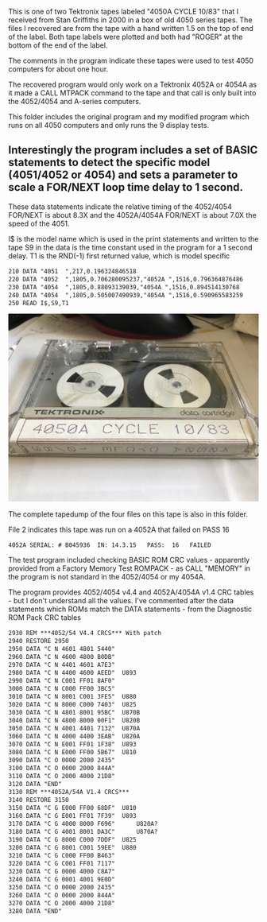 This is one of two Tektronix tapes labeled "4050A CYCLE 10/83" that I received from Stan Griffiths in 2000 in a box of old 4050 series tapes.
The files I recovered are from the tape with a hand written 1.5 on the top of end of the label.
Both tape labels were plotted and both had "ROGER" at the bottom of the end of the label.

The comments in the program indicate these tapes were used to test 4050 computers for about one hour.

The recovered program would only work on a Tektronix 4052A or 4054A as it made a CALL MTPACK command to the tape and that call is only built into the 4052/4054 and A-series computers.

This folder includes the original program and my modified program which runs on all 4050 computers and only runs the 9 display tests.

Interestingly the program includes a set of BASIC statements to detect the specific model (4051/4052 or 4054) and sets a parameter to scale a FOR/NEXT loop time delay to 1 second.
---------
These data statements indicate the relative timing of the 4052/4054 FOR/NEXT is about 8.3X and the 4052A/4054A FOR/NEXT is about 7.0X the speed of the 4051.

I$ is the model name which is used in the print statements and written to the tape
S9 in the data is the time constant used in the program for a 1 second delay.
T1 is the RND(-1) first returned value, which is model specific
```
210 DATA "4051  ",217,0.196324846518
220 DATA "4052  ",1805,0.706280095237,"4052A ",1516,0.796364876486
230 DATA "4054  ",1805,0.88093139039,"4054A ",1516,0.894514130768
240 DATA "4054  ",1805,0.505007490939,"4054A ",1516,0.590965583259
250 READ I$,S9,T1
```
![Label and PCB front](./4050A_CYCLE_Tape.jpg)

The complete tapedump of the four files on this tape is also in this folder.

File 2 indicates this tape was run on a 4052A that failed on PASS 16
```
4052A SERIAL: # B045936  IN: 14.3.15   PASS:  16   FAILED
```
The test program included checking BASIC ROM CRC values - apparently provided from a Factory Memory Test ROMPACK - as CALL "MEMORY" in the program is not standard in the 4052/4054 or my 4054A.

The program provides 4052/4054 v4.4 and 4052A/4054A v1.4 CRC tables - but I don't understand all the values.
I've commented after the data statements which ROMs match the DATA statements - from the Diagnostic ROM Pack CRC tables

```
2930 REM ***4052/54 V4.4 CRCS*** With patch
2940 RESTORE 2950
2950 DATA "C N 4601 4801 5440"
2960 DATA "C N 4600 4800 B0DB"
2970 DATA "C N 4401 4601 A7E3"
2980 DATA "C N 4400 4600 AEED"  U893
2990 DATA "C N C001 FF01 8AF0"  
3000 DATA "C N C000 FF00 3BC5"
3010 DATA "C N 8001 C001 3FE5"  U880
3020 DATA "C N 8000 C000 7403"  U825
3030 DATA "C N 4801 8001 95BC"  U870B
3040 DATA "C N 4800 8000 00F1"  U820B
3050 DATA "C N 4001 4401 7132"  U870A
3060 DATA "C N 4000 4400 3EAB"  U820A
3070 DATA "C N E001 FF01 1F38"  U893
3080 DATA "C N E000 FF00 5B67"  U810
3090 DATA "C O 0000 2000 2435"
3100 DATA "C O 0000 2000 844A"
3110 DATA "C O 2000 4000 21D8"
3120 DATA "END"
3130 REM ***4052A/54A V1.4 CRCS***
3140 RESTORE 3150
3150 DATA "C G E000 FF00 68DF"  U810
3160 DATA "C G E001 FF01 7F39"  U893
3170 DATA "C G 4000 8000 F696"      U820A?
3180 DATA "C G 4001 8001 DA3C"      U870A?
3190 DATA "C G 8000 C000 7DDF"  U825
3200 DATA "C G 8001 C001 59EE"  U880
3210 DATA "C G C000 FF00 B463"      
3220 DATA "C G C001 FF01 7117"
3230 DATA "C G 0000 4000 C8A7"
3240 DATA "C G 0001 4001 9E0D"
3250 DATA "C O 0000 2000 2435"
3260 DATA "C O 0000 2000 844A"
3270 DATA "C O 2000 4000 21D8"
3280 DATA "END"
```
